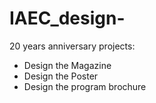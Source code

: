 # IAEC_design-
20 years anniversary projects: 
  - Design the Magazine
  - Design the Poster
  - Design the program brochure 

